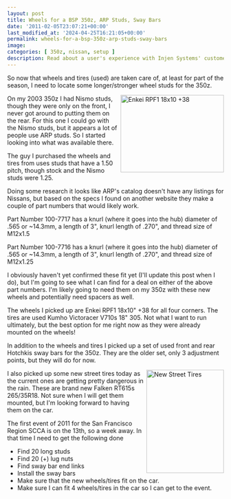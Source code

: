 ```yaml
---
layout: post
title: Wheels for a BSP 350z, ARP Studs, Sway Bars
date: '2011-02-05T23:07:21+00:00'
last_modified_at: '2024-04-25T16:21:05+00:00'
permalink: wheels-for-a-bsp-350z-arp-studs-sway-bars
image:
categories: [ 350z, nissan, setup ]
description: Read about a user's experience with Injen Systems' customer service and the resolution of an issue with Super SES exhaust for a 350z.
---
```


So now that wheels and tires (used) are taken care of, at least for part of the season, I need to locate some longer/stronger wheel studs for the 350z.

<a href="https://www.flickr.com/photos/chammond/5419830808/">
    <img style="display: inline; float: right" border="0" alt="Enkei RPF1 18x10 +38" align="right" src="https://farm6.static.flickr.com/5293/5419830808_08eb37234e_m.jpg" width="240" height="180" />
</a>

On my 2003 350z I had Nismo studs, though they were only on the front, I never got around to putting them on the rear. For this one I could go with the Nismo studs, but it appears a lot of people use ARP studs. So I started looking into what was available
    there.

The guy I purchased the wheels and tires from uses studs that have a 1.50 pitch, though stock and the Nismo studs were 1.25.

Doing some research it looks like ARP's catalog doesn't have any listings for Nissans, but based on the specs I found on another website they make a couple of part numbers that would likely work.

Part Number 100-7717 has a knurl (where it goes into the hub) diameter of .565 or ~14.3mm, a length of 3", knurl length of .270", and thread size of M12x1.5

Part Number 100-7716 has a knurl (where it goes into the hub) diameter of .565 or ~14.3mm, a length of 3", knurl length of .270", and thread size of M12x1.25

I obviously haven't yet confirmed these fit yet (I'll update this post when I do), but I'm going to see what I can find for a deal on either of the above part numbers. I'm likely going to need them on my 350z with these new wheels and potentially need
    spacers as well.

The wheels I picked up are Enkei RPF1 18x10" +38 for all four corners. The tires are used Kumho Victoracer V710s 18" 305. Not what I want to run ultimately, but the best option for me right now as they were already mounted on the wheels!

In addition to the wheels and tires I picked up a set of used front and rear Hotchkis sway bars for the 350z. They are the older set, only 3 adjustment points, but they will do for now.

<a href="https://www.flickr.com/photos/chammond/5419227993/">    <img style="display: inline; float: right" border="0" alt="New Street Tires" align="right" src="https://farm6.static.flickr.com/5215/5419227993_5718e95cd4_m.jpg" width="180" height="240" /></a>
    
I also picked up some new street tires today as the current ones are getting pretty dangerous in the rain. These are brand new Falken RT615s 265/35R18. Not sure when I will get them mounted, but I'm looking forward to having them on the car.

The first event of 2011 for the San Francisco Region SCCA is on the 13th, so a week away. In that time I need to get the following done
- Find 20 long studs
- Find 20 (+) lug nuts
- Find sway bar end links
- Install the sway bars
- Make sure that the new wheels/tires fit on the car.
- Make sure I can fit 4 wheels/tires in the car so I can get to the event.


